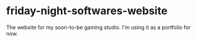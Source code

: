 # friday-night-softwares-website
The website for my soon-to-be gaming studio. I'm using it as a portfolio for now.
